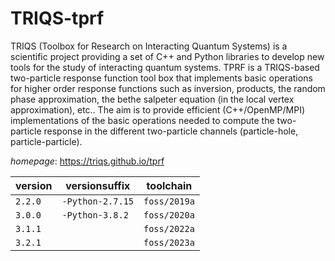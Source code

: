 # TRIQS-tprf

TRIQS (Toolbox for Research on Interacting Quantum Systems) is a  scientific project providing a set of C++ and Python libraries to  develop new tools for the study of interacting quantum systems.   TPRF is a TRIQS-based two-particle response function tool box that  implements basic operations for higher order response functions such  as inversion, products, the random phase approximation, the bethe  salpeter equation (in the local vertex approximation), etc..   The aim is to provide efficient (C++/OpenMP/MPI) implementations of  the basic operations needed to compute the two-particle response in  the different two-particle channels (particle-hole, particle-particle).

*homepage*: <https://triqs.github.io/tprf>

version | versionsuffix | toolchain
--------|---------------|----------
``2.2.0`` | ``-Python-2.7.15`` | ``foss/2019a``
``3.0.0`` | ``-Python-3.8.2`` | ``foss/2020a``
``3.1.1`` |  | ``foss/2022a``
``3.2.1`` |  | ``foss/2023a``
